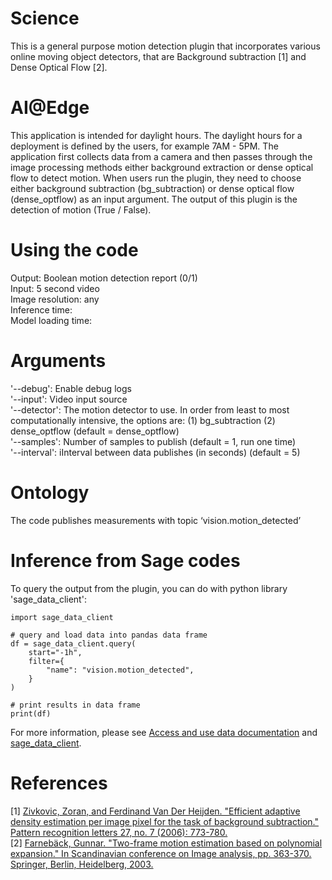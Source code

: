 
# Science
This is a general purpose motion detection plugin that incorporates various online moving object detectors, that are Background subtraction [1] and Dense Optical Flow [2].

# AI@Edge
This application is intended for daylight hours. The daylight hours for a deployment is defined by the users, for example 7AM - 5PM. The application first collects data from a camera and then passes through the image processing methods either background extraction or dense optical flow to detect motion. When users run the plugin, they need to choose either background subtraction (bg_subtraction) or dense optical flow (dense_optflow) as an input argument. The output of this plugin is the detection of motion (True / False).

# Using the code
Output: Boolean motion detection report (0/1)  
Input: 5 second video  
Image resolution: any  
Inference time:  
Model loading time:  

# Arguments
   '--debug': Enable debug logs  
   '--input': Video input source  
   '--detector': The motion detector to use. In order from least to most computationally intensive, the options are: (1) bg_subtraction (2) dense_optflow (default = dense_optflow)  
   '--samples': Number of samples to publish (default = 1, run one time)  
   '--interval': iInterval between data publishes (in seconds) (default = 5)  

# Ontology
The code publishes measurements with topic ‘vision.motion_detected’

# Inference from Sage codes
To query the output from the plugin, you can do with python library 'sage_data_client':
```
import sage_data_client

# query and load data into pandas data frame
df = sage_data_client.query(
    start="-1h",
    filter={
        "name": "vision.motion_detected",
    }
)

# print results in data frame
print(df)
```
For more information, please see [Access and use data documentation](https://docs.sagecontinuum.org/docs/tutorials/accessing-data) and [sage_data_client](https://pypi.org/project/sage-data-client/).


# References
[1] [Zivkovic, Zoran, and Ferdinand Van Der Heijden. "Efficient adaptive density estimation per image pixel for the task of background subtraction." Pattern recognition letters 27, no. 7 (2006): 773-780.](https://www.researchgate.net/publication/225138825_Two-Frame_Motion_Estimation_Based_on_Polynomial_Expansion)  
[2] [Farnebäck, Gunnar. "Two-frame motion estimation based on polynomial expansion." In Scandinavian conference on Image analysis, pp. 363-370. Springer, Berlin, Heidelberg, 2003.](https://www.researchgate.net/publication/225138825_Two-Frame_Motion_Estimation_Based_on_Polynomial_Expansion)
